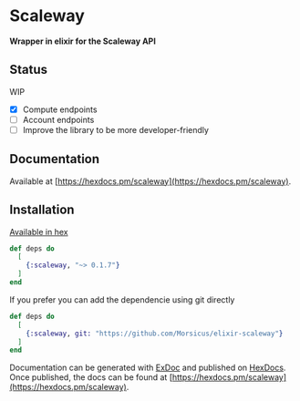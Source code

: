 # Scaleway

**Wrapper in elixir for the Scaleway API**

## Status

WIP

- [x] Compute endpoints
- [ ] Account endpoints
- [ ] Improve the library to be more developer-friendly

## Documentation

Available at [https://hexdocs.pm/scaleway](https://hexdocs.pm/scaleway). 

## Installation

[Available in hex](https://hex.pm/packages/scaleway)


```elixir
def deps do
  [
    {:scaleway, "~> 0.1.7"}
  ]
end
```

If you prefer you can add the dependencie using git directly

```elixir
def deps do
  [
    {:scaleway, git: "https://github.com/Morsicus/elixir-scaleway"}
  ]
end
```

Documentation can be generated with [ExDoc](https://github.com/elixir-lang/ex_doc)
and published on [HexDocs](https://hexdocs.pm). Once published, the docs can
be found at [https://hexdocs.pm/scaleway](https://hexdocs.pm/scaleway).
